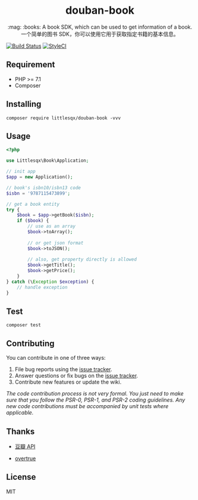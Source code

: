 <h1 align="center"> douban-book </h1>

<p align="center"> :mag: :books: A book SDK, which can be used to get information of a book. <br>一个简单的图书 SDK，你可以使用它用于获取指定书籍的基本信息。</p>

[![Build Status](https://travis-ci.org/Littlesqx/douban-book.svg?branch=master)](https://travis-ci.org/Littlesqx/douban-book)
[![StyleCI](https://github.styleci.io/repos/150088434/shield?branch=master)](https://github.styleci.io/repos/150088434)

## Requirement

- PHP >= 7.1
- Composer

## Installing

```shell
composer require littlesqx/douban-book -vvv
```

## Usage

```php
<?php

use Littlesqx\Book\Application;

// init app
$app = new Application();

// book's isbn10/isbn13 code
$isbn = '9787115473899';

// get a book entity
try {
    $book = $app->getBook($isbn);
    if ($book) {
        // use as an array
        $book->toArray();
        
        // or get json format
        $book->toJSON();
        
        // also, get property directly is allowed
        $book->getTitle();
        $book->getPrice();
    }
} catch (\Exception $exception) {
    // handle exception
}

```

## Test

```shell
composer test
```

## Contributing

You can contribute in one of three ways:

1. File bug reports using the [issue tracker](https://github.com/littlesqx/douban-book/issues).
2. Answer questions or fix bugs on the [issue tracker](https://github.com/littlesqx/douban-book/issues).
3. Contribute new features or update the wiki.

_The code contribution process is not very formal. You just need to make sure that you follow the PSR-0, PSR-1, and PSR-2 coding guidelines. Any new code contributions must be accompanied by unit tests where applicable._

## Thanks

- [豆瓣 API](https://developers.douban.com)

- [overtrue](https://github.com/overtrue)

## License

MIT